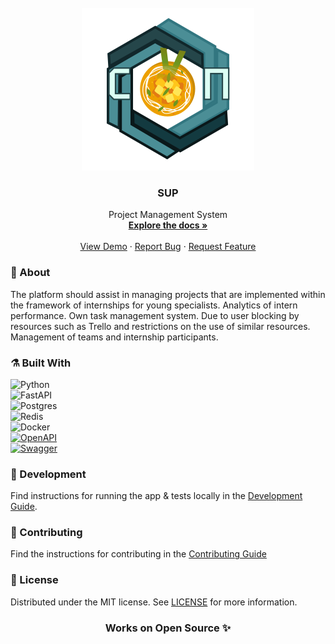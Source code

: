 <br />
<div align="center">
  <a href="https://github.com/Digital-Thread">
    <img src="assets/logo.svg" alt="logo">
  </a>

<h3 align="center">SUP</h3>

<p align="center">
    Project Management System
    <br />
    <a href="https://github.com/Digital-Thread/sup/tree/main/docs"><strong>Explore the docs »</strong></a>
    <br />
    <br />
    <a href="https://github.com/Digital-Thread/sup">View Demo</a>
    ·
    <a href="https://github.com/Digital-Thread/sup/issues">Report Bug</a>
    ·
    <a href="https://github.com/Digital-Thread/sup/issues">Request Feature</a>
  </p>
</div>

<!-- ABOUT THE PROJECT -->

### :monocle_face: About

The platform should assist in managing projects that are implemented within the framework of internships for young
specialists. Analytics of intern performance. Own task management system. Due to user blocking by resources such as
Trello and restrictions on the use of similar resources. Management of teams and internship participants.

### :alembic: Built With

![Python](https://img.shields.io/badge/python-3670A0?style=for-the-badge&logo=python&logoColor=ffdd54)\
![FastAPI](https://img.shields.io/badge/FastAPI-005571?style=for-the-badge&logo=fastapi)\
![Postgres](https://img.shields.io/badge/postgres-%23316192.svg?style=for-the-badge&logo=postgresql&logoColor=white)\
![Redis](https://img.shields.io/badge/redis-%23DD0031.svg?style=for-the-badge&logo=redis&logoColor=white)\
![Docker](https://img.shields.io/badge/docker-%230db7ed.svg?style=for-the-badge&logo=docker&logoColor=white)\
[![OpenAPI](https://img.shields.io/badge/openapi-6BA539?style=for-the-badge&logo=openapi-initiative&logoColor=fff)](https://www.openapis.org/)\
[![Swagger](https://img.shields.io/badge/-Swagger-%23Clojure?style=for-the-badge&logo=swagger&logoColor=white)](https://swagger.io/)

<!-- GETTING STARTED -->

### :hammer: Development

Find instructions for running the app & tests locally in the [Development Guide](DEVELOPMENT.md).

<!-- CONTRIBUTING -->

### :busts_in_silhouette: Contributing

Find the instructions for contributing in the [Contributing Guide](CONTRIBUTING.md)

<!-- LICENSE -->

### :page_facing_up: License

Distributed under the MIT license. See [LICENSE](LICENSE) for more information.

<h3 align="center">Works on Open Source ✨</h3>
